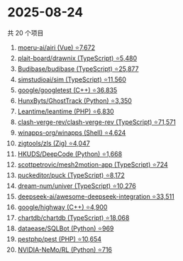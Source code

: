 # 2025-08-24

共 20 个项目

<!-- BEGIN GITHUB -->
<!-- 最后更新时间 2025-08-24 14:13:00 +0800 -->
1. [moeru-ai/airi (Vue) ⭐7,672](https://github.com/moeru-ai/airi)
1. [plait-board/drawnix (TypeScript) ⭐5,480](https://github.com/plait-board/drawnix)
1. [Budibase/budibase (TypeScript) ⭐25,877](https://github.com/Budibase/budibase)
1. [simstudioai/sim (TypeScript) ⭐11,560](https://github.com/simstudioai/sim)
1. [google/googletest (C++) ⭐36,835](https://github.com/google/googletest)
1. [HunxByts/GhostTrack (Python) ⭐3,350](https://github.com/HunxByts/GhostTrack)
1. [Leantime/leantime (PHP) ⭐6,830](https://github.com/Leantime/leantime)
1. [clash-verge-rev/clash-verge-rev (TypeScript) ⭐71,571](https://github.com/clash-verge-rev/clash-verge-rev)
1. [winapps-org/winapps (Shell) ⭐4,624](https://github.com/winapps-org/winapps)
1. [zigtools/zls (Zig) ⭐4,047](https://github.com/zigtools/zls)
1. [HKUDS/DeepCode (Python) ⭐1,668](https://github.com/HKUDS/DeepCode)
1. [scottpetrovic/mesh2motion-app (TypeScript) ⭐724](https://github.com/scottpetrovic/mesh2motion-app)
1. [puckeditor/puck (TypeScript) ⭐8,172](https://github.com/puckeditor/puck)
1. [dream-num/univer (TypeScript) ⭐10,276](https://github.com/dream-num/univer)
1. [deepseek-ai/awesome-deepseek-integration ⭐33,511](https://github.com/deepseek-ai/awesome-deepseek-integration)
1. [google/highway (C++) ⭐4,900](https://github.com/google/highway)
1. [chartdb/chartdb (TypeScript) ⭐18,068](https://github.com/chartdb/chartdb)
1. [dataease/SQLBot (Python) ⭐969](https://github.com/dataease/SQLBot)
1. [pestphp/pest (PHP) ⭐10,654](https://github.com/pestphp/pest)
1. [NVIDIA-NeMo/RL (Python) ⭐716](https://github.com/NVIDIA-NeMo/RL)
<!-- END GITHUB -->